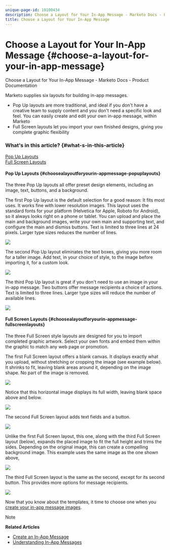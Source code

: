 ```yaml
---
unique-page-id: 10100434
description: Choose a Layout for Your In-App Message - Marketo Docs - Product Documentation
title: Choose a Layout for Your In-App Message
---
```


# Choose a Layout for Your In-App Message {#choose-a-layout-for-your-in-app-message}

Choose a Layout for Your In-App Message - Marketo Docs - Product Documentation

Marketo supplies six layouts for building in-app messages.

* Pop Up layouts are more traditional, and ideal if you don't have a creative team to supply content and you don't need a specific look and feel. You can easily create and edit your own in-app message, within Marketo
* Full Screen layouts let you import your own finished designs, giving you complete graphic flexibility

### What's in this article? {#what-s-in-this-article}

[Pop Up Layouts](#choosealayoutforyourin-appmessage-popuplayouts)  
[Full Screen Layouts](#choosealayoutforyourin-appmessage-fullscreenlayouts)

#### Pop Up Layouts {#choosealayoutforyourin-appmessage-popuplayouts}

The three Pop Up layouts all offer preset design elements, including an image, text, buttons, and a background.

The first Pop Up layout is the default selection for a good reason: It fits most uses. It works fine with lower resolution images. This layout uses the standard fonts for your platform (Helvetica for Apple, Roboto for Android), so it always looks right on a phone or tablet. You can upload and place the main and background images, write your own main and supporting text, and configure the main and dismiss buttons. Text is limited to three lines at 24 pixels. Larger type sizes reduces the number of lines.

![](assets/image2016-5-9-13-3a3-3a48.png)

The second Pop Up layout eliminates the text boxes, giving you more room for a taller image. Add text, in your choice of style, to the image before importing it, for a custom look.

![](assets/image2016-5-9-13-3a4-3a43.png)

The third Pop Up layout is great if you don't need to use an image in your in-app message. Two buttons offer message recipients a choice of actions. Text is limited to three lines. Larger type sizes will reduce the number of available lines.

![](assets/image2016-5-9-13-3a7-3a33.png)

#### Full Screen Layouts {#choosealayoutforyourin-appmessage-fullscreenlayouts}

The three Full Screen style layouts are designed for you to import completed graphic artwork. Select your own fonts and embed them within the graphic to match any web page or promotion.

The first Full Screen layout offers a blank canvas. It displays exactly what you upload, without stretching or cropping the image (see example below). It shrinks to fit, leaving blank areas around it, depending on the image shape. No part of the image is removed.

![](assets/image2016-5-9-13-3a9-3a26.png)

Notice that this horizontal image displays its full width, leaving blank space above and below.

![](assets/image2016-5-9-13-3a29-3a46.png)

The second Full Screen layout adds text fields and a button.

![](assets/image2016-5-9-13-3a10-3a27.png)

Unlike the first Full Screen layout, this one, along with the third Full Screen layout (below), expands the placed image to fit the full height and trims the sides. Depending on the original image, this can create a compelling background image. This example uses the same image as the one shown above,

![](assets/image2016-5-9-14-3a0-3a36.png)

The third Full Screen layout is the same as the second, except for its second button. This provides more options for message recipients.

![](assets/image2016-5-9-13-3a11-3a35.png)

Now that you know about the templates, it time to choose one when you [create your in-app message images](add-in-app-message-images.md).

>[!NOTE]
>
>**Related Articles**
>
>* [Create an In-App Message](../../../../../welcome-to-marketo-docs/product-docs/mobile-marketing/in-app-messages/create-an-in-app-message.md)
>* [Understanding In-App Messages](../../../../../welcome-to-marketo-docs/product-docs/mobile-marketing/in-app-messages/understanding-in-app-messages.md)
>

